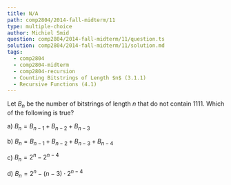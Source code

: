 ```yaml
---
title: N/A
path: comp2804/2014-fall-midterm/11
type: multiple-choice
author: Michiel Smid
question: comp2804/2014-fall-midterm/11/question.ts
solution: comp2804/2014-fall-midterm/11/solution.md
tags:
  - comp2804
  - comp2804-midterm
  - comp2804-recursion
  - Counting Bitstrings of Length $n$ (3.1.1)
  - Recursive Functions (4.1)
---
```


Let $B_n$ be the number of bitstrings of length $n$ that do not contain 1111. Which of the following is true?

a) $B_n = B_{n-1} + B_{n-2} + B_{n-3}$

b) $B_n = B_{n-1} + B_{n-2} + B_{n-3} + B_{n-4}$

c) $B_n = 2^{n} - 2^{n-4}$

d) $B_n = 2^{n} - (n-3) \cdot 2^{n-4}$
